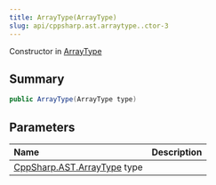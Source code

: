 ```yaml
---
title: ArrayType(ArrayType)
slug: api/cppsharp.ast.arraytype..ctor-3
---
```

Constructor in [ArrayType](/api/cppsharp/ast/arraytype)

## Summary



```csharp
public ArrayType(ArrayType type)
```

## Parameters

|Name|Description|
|:---|:---|
|[CppSharp.AST.ArrayType](/api/cppsharp/ast/arraytype) type||

